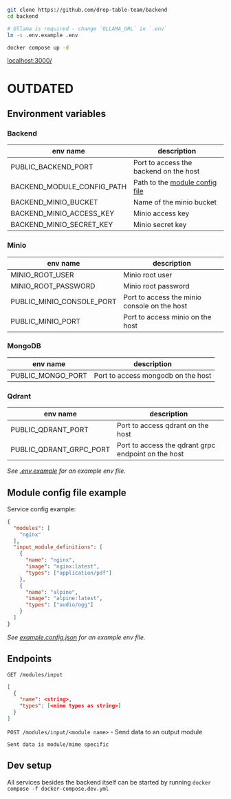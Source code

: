 ```sh
git clone https://github.com/drop-table-team/backend
cd backend

# Ollama is required - change `OLLAMA_URL` in `.env`
ln -s .env.example .env

docker compose up -d
```
[localhost:3000/](http://localhost:3000/)

# OUTDATED

## Environment variables

### Backend

| env name                   | description                                                   |
|----------------------------|---------------------------------------------------------------|
| PUBLIC_BACKEND_PORT        | Port to access the backend on the host                        |
| BACKEND_MODULE_CONFIG_PATH | Path to the [module config file](#module-config-file-example) |
| BACKEND_MINIO_BUCKET       | Name of the minio bucket                                      |
| BACKEND_MINIO_ACCESS_KEY   | Minio access key                                              |
| BACKEND_MINIO_SECRET_KEY   | Minio secret key                                              |

### Minio

| env name                  | description                                  |
|---------------------------|----------------------------------------------|
| MINIO_ROOT_USER           | Minio root user                              |
| MINIO_ROOT_PASSWORD       | Minio root password                          |
| PUBLIC_MINIO_CONSOLE_PORT | Port to access the minio console on the host |
| PUBLIC_MINIO_PORT         | Port to access minio on the host             |

### MongoDB

| env name          | description                        |
|-------------------|------------------------------------|
| PUBLIC_MONGO_PORT | Port to access mongodb on the host |

### Qdrant

| env name                | description                                         |
|-------------------------|-----------------------------------------------------|
| PUBLIC_QDRANT_PORT      | Port to access qdrant on the host                   |
| PUBLIC_QDRANT_GRPC_PORT | Port to access the qdrant grpc endpoint on the host |

_See [.env.example](.env.example) for an example env file._

## Module config file example

Service config example:

```json
{
  "modules": [
    "nginx"
  ],
  "input_module_definitions": [
    {
      "name": "nginx",
      "image": "nginx:latest",
      "types": ["application/pdf"]
    },
    {
      "name": "alpine",
      "image": "alpine:latest",
      "types": ["audio/ogg"]
    }
  ]
}
```

_See [example.config.json](example-config/config.json) for an example env file._

## Endpoints

`GET /modules/input`
```json
[
  {
    "name": <string>,
    "types": [<mime types as string>]
  }
]
```

`POST /modules/input/<module name>` - Send data to an output module
```
Sent data is module/mime specific
```

## Dev setup

All services besides the backend itself can be started by running `docker compose -f docker-compose.dev.yml`
